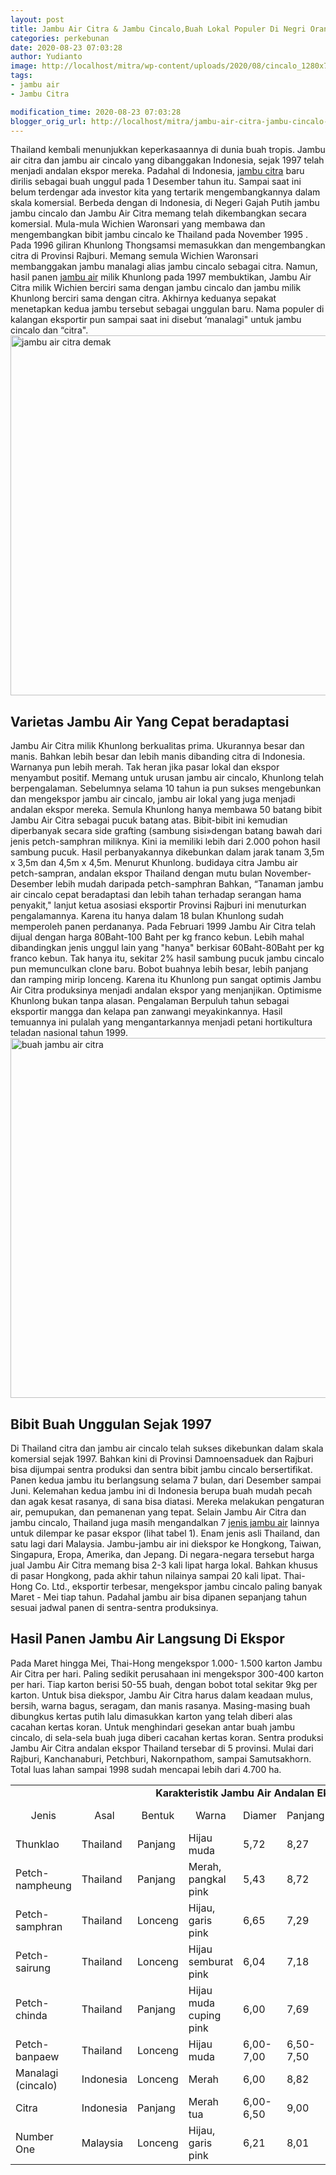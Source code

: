 ```yaml
---
layout: post
title: Jambu Air Citra & Jambu Cincalo,Buah Lokal Populer Di Negri Orang
categories: perkebunan
date: 2020-08-23 07:03:28
author: Yudianto
image: http://localhost/mitra/wp-content/uploads/2020/08/cincalo_1280x719.jpg
tags:
- jambu air
- Jambu Citra

modification_time: 2020-08-23 07:03:28
blogger_orig_url: http://localhost/mitra/jambu-air-citra-jambu-cincalo-buah.html
---
```


Thailand kembali menunjukkan keperkasaannya di dunia buah tropis. Jambu air citra dan <span class="keyword _ngcontent-tud-100" aria-hidden="false">jambu air cincalo</span> yang dibanggakan Indonesia, sejak 1997 telah menjadi andalan ekspor mereka. Padahal di Indonesia, <a href="http://127.0.0.1/mitra/topik/jambu-citra">jambu citra</a> baru dirilis sebagai buah unggul pada 1 Desember tahun itu. Sampai saat ini belum terdengar ada investor kita yang tertarik mengembangkannya dalam skala komersial.
Berbeda dengan di Indonesia, di Negeri Gajah Putih jambu <span class="keyword _ngcontent-tud-100" aria-hidden="false">jambu cincalo</span> dan Jambu Air Citra memang telah dikembangkan secara komersial. Mula-mula Wichien Waronsari yang membawa dan mengembangkan bibit <span class="keyword _ngcontent-tud-100" aria-hidden="false">jambu cincalo</span> ke Thailand pada November 1995 . Pada 1996 giliran Khunlong Thongsamsi memasukkan dan mengembangkan citra di Provinsi Rajburi.
Memang semula Wichien Waronsari membanggakan jambu manalagi alias <span class="keyword _ngcontent-tud-100" aria-hidden="false">jambu cincalo</span> sebagai citra. Namun, hasil panen <a href="http://127.0.0.1/mitra/topik/jambu-air">jambu air</a> milik Khunlong pada 1997 membuktikan, Jambu Air Citra milik Wichien berciri sama dengan <span class="keyword _ngcontent-tud-100" aria-hidden="false">jambu cincalo</span> dan jambu milik Khunlong berciri sama dengan citra.
Akhirnya keduanya sepakat menetapkan kedua jambu tersebut sebagai unggulan baru. Nama populer di kalangan eksportir pun sampai saat ini disebut ‘manalagi" untuk <span class="keyword _ngcontent-tud-100" aria-hidden="false">jambu cincalo</span> dan “citra".
<a href="http://127.0.0.1/mitra/wp-content/uploads/2020/08/jenis-jambu-air-cincalo-merah.jpg"><img class="aligncenter wp-image-16364 size-large" src="http://127.0.0.1/mitra/wp-content/uploads/2020/08/jenis-jambu-air-cincalo-merah-1024x576.jpg" alt="jambu air citra demak" width="1024" height="576" /></a>
<h2>Varietas Jambu Air Yang Cepat beradaptasi</h2>
Jambu Air Citra milik Khunlong berkualitas prima. Ukurannya besar dan manis. Bahkan lebih besar dan lebih manis dibanding citra di Indonesia. Warnanya pun lebih merah. Tak heran jika pasar lokal dan ekspor menyambut positif. Memang untuk urusan <span class="keyword _ngcontent-tud-100" aria-hidden="false">jambu air cincalo</span>, Khunlong telah berpengalaman. Sebelumnya selama 10 tahun ia pun sukses mengebunkan dan mengekspor <span class="keyword _ngcontent-tud-100" aria-hidden="false">jambu air cincalo</span>, jambu air lokal yang juga menjadi andalan ekspor mereka.
Semula Khunlong hanya membawa 50 batang bibit Jambu Air Citra sebagai pucuk batang atas. Bibit-bibit ini kemudian diperbanyak secara side grafting (sambung sisi»dengan batang bawah dari jenis petch-samphran miliknya. Kini ia memiliki lebih dari 2.000 pohon hasil sambung pucuk.
Hasil perbanyakannya dikebunkan dalam jarak tanam 3,5m x 3,5m dan 4,5m x 4,5m. Menurut Khunlong. budidaya citra Jambu air petch-sampran, andalan ekspor Thailand dengan mutu bulan November-Desember lebih mudah daripada petch-samphran Bahkan, “Tanaman <span class="keyword _ngcontent-tud-100" aria-hidden="false">jambu air cincalo</span> cepat beradaptasi dan lebih tahan terhadap serangan hama penyakit," lanjut ketua asosiasi eksportir Provinsi Rajburi ini menuturkan pengalamannya.
Karena itu hanya dalam 18 bulan Khunlong sudah memperoleh panen perdananya. Pada Februari 1999 Jambu Air Citra telah dijual dengan harga 80Baht-100 Baht per kg franco kebun. Lebih mahal dibandingkan jenis unggul lain yang "hanya" berkisar 60Baht-80Baht per kg franco kebun.
Tak hanya itu, sekitar 2% hasil sambung pucuk <span class="keyword _ngcontent-tud-100" aria-hidden="false">jambu cincalo</span> pun memunculkan clone baru. Bobot buahnya lebih besar, lebih panjang dan ramping mirip lonceng. Karena itu Khunlong pun sangat optimis Jambu Air Citra produksinya menjadi andalan ekspor yang menjanjikan. Optimisme Khunlong bukan tanpa alasan.
Pengalaman Berpuluh tahun sebagai eksportir mangga dan kelapa pan zanwangi meyakinkannya. Hasil temuannya ini pulalah yang mengantarkannya menjadi petani hortikultura teladan nasional tahun 1999.
<a href="http://127.0.0.1/mitra/wp-content/uploads/2020/08/jenis-jambu-air-unggulan.jpg"><img class="aligncenter wp-image-16365 size-large" src="http://127.0.0.1/mitra/wp-content/uploads/2020/08/jenis-jambu-air-unggulan-1024x576.jpg" alt="buah jambu air citra" width="1024" height="576" /></a>
<h2>Bibit Buah Unggulan Sejak 1997</h2>
Di Thailand citra dan <span class="keyword _ngcontent-tud-100" aria-hidden="false">jambu air cincalo</span> telah sukses dikebunkan dalam skala komersial sejak 1997. Bahkan kini di Provinsi Damnoensaduek dan Rajburi bisa dijumpai sentra produksi dan sentra bibit <span class="keyword _ngcontent-tud-100" aria-hidden="false">jambu cincalo</span> bersertifikat. Panen kedua jambu itu berlangsung selama 7 bulan, dari Desember sampai Juni. Kelemahan kedua jambu ini di Indonesia berupa buah mudah pecah dan agak kesat rasanya, di sana bisa diatasi. Mereka melakukan pengaturan air, pemupukan, dan pemanenan yang tepat.
Selain Jambu Air Citra dan <span class="keyword _ngcontent-tud-100" aria-hidden="false">jambu cincalo</span>, Thailand juga masih mengandalkan 7 <a href="http://127.0.0.1/mitra/jenis-jenis-jambu-air-unggulan.html">jenis jambu air</a> lainnya untuk dilempar ke pasar ekspor (lihat tabel 1). Enam jenis asli Thailand, dan satu lagi dari Malaysia. Jambu-jambu air ini diekspor ke Hongkong, Taiwan, Singapura, Eropa, Amerika, dan Jepang.
Di negara-negara tersebut harga jual Jambu Air Citra memang bisa 2-3 kali lipat harga lokal. Bahkan khusus di pasar Hongkong, pada akhir tahun nilainya sampai 20 kali lipat. Thai-Hong Co. Ltd., eksportir terbesar, mengekspor <span class="keyword _ngcontent-tud-100" aria-hidden="false">jambu cincalo</span> paling banyak Maret - Mei tiap tahun. Padahal jambu air bisa dipanen sepanjang tahun sesuai jadwal panen di sentra-sentra produksinya.
<h2>Hasil Panen Jambu Air Langsung Di Ekspor</h2>
Pada Maret hingga Mei, Thai-Hong mengekspor 1.000- 1.500 karton Jambu Air Citra per hari. Paling sedikit perusahaan ini mengekspor 300-400 karton per hari. Tiap karton berisi 50-55 buah, dengan bobot total sekitar 9kg per karton.
Untuk bisa diekspor, Jambu Air Citra harus dalam keadaan mulus, bersih, warna bagus, seragam, dan manis rasanya. Masing-masing buah dibungkus kertas putih lalu dimasukkan karton yang telah diberi alas cacahan kertas koran. Untuk menghindari gesekan antar buah <span class="keyword _ngcontent-tud-100" aria-hidden="false">jambu cincalo</span>, di sela-sela buah juga diberi cacahan kertas koran.
Sentra produksi Jambu Air Citra andalan ekspor Thailand tersebar di 5 provinsi. Mulai dari Rajburi, Kanchanaburi, Petchburi, Nakornpathom, sampai Samutsakhorn. Total luas lahan sampai 1998 sudah mencapai lebih dari 4.700 ha.
&nbsp;
<table style="height: 611px;" width="1136">
<tbody>
<tr>
<td style="text-align: center;" colspan="10" width="996"><strong>Karakteristik Jambu Air Andalan Ekspor Thailand</strong></td>
</tr>
<tr>
<td style="text-align: center;">Jenis</td>
<td style="text-align: center;">Asal</td>
<td style="text-align: center;">Bentuk</td>
<td style="text-align: center;">Warna</td>
<td style="text-align: center;">Diamer</td>
<td style="text-align: center;">Panjang</td>
<td style="text-align: center;">Bobot</td>
<td style="text-align: center;">Kepadatan</td>
<td>Kadar Kemanisan</td>
<td style="text-align: center;">Jumlah Biji</td>
</tr>
<tr>
<td>Thunklao</td>
<td>Thailand</td>
<td>Panjang</td>
<td>Hijau muda</td>
<td>5,72</td>
<td>8,27</td>
<td>98,32</td>
<td>6,5</td>
<td>7,6</td>
<td>Tidak ada-1</td>
</tr>
<tr>
<td>Petch- nampheung</td>
<td>Thailand</td>
<td>Panjang</td>
<td>Merah, pangkal pink</td>
<td>5,43</td>
<td>8,72</td>
<td>110,20</td>
<td>6,7</td>
<td>10,0</td>
<td>Tidak ada</td>
</tr>
<tr>
<td>Petch-samphran</td>
<td>Thailand</td>
<td>Lonceng</td>
<td>Hijau, garis pink</td>
<td>6,65</td>
<td>7,29</td>
<td>121,00</td>
<td>6,2</td>
<td>10,4</td>
<td>Tidak ada-3</td>
</tr>
<tr>
<td>Petch-sairung</td>
<td>Thailand</td>
<td>Lonceng</td>
<td>Hijau semburat pink</td>
<td>6,04</td>
<td>7,18</td>
<td>120,10</td>
<td>6,0</td>
<td>11,0</td>
<td>3-Jan</td>
</tr>
<tr>
<td>Petch-chinda</td>
<td>Thailand</td>
<td>Panjang</td>
<td>Hijau muda cuping pink</td>
<td>6,00</td>
<td>7,69</td>
<td>102,30</td>
<td>8,3</td>
<td>8,2</td>
<td>Tidak ada-5</td>
</tr>
<tr>
<td>Petch-banpaew</td>
<td>Thailand</td>
<td>Lonceng</td>
<td>Hijau muda</td>
<td>6,00-7,00</td>
<td>6,50-7,50</td>
<td>120-130</td>
<td>8,4</td>
<td>9,0-10,0</td>
<td>Tidak ada</td>
</tr>
<tr>
<td>Manalagi (cincalo)</td>
<td>Indonesia</td>
<td>Lonceng</td>
<td>Merah</td>
<td>6,00</td>
<td>8,82</td>
<td>110-120</td>
<td>8,4</td>
<td>9,0-10,0</td>
<td>Tidak ada</td>
</tr>
<tr>
<td>Citra</td>
<td>Indonesia</td>
<td>Panjang</td>
<td>Merah tua</td>
<td>6,00-6,50</td>
<td>9,00</td>
<td>120-130</td>
<td>10,2</td>
<td>12,0-13,0</td>
<td>Tidak ada</td>
</tr>
<tr>
<td>Number One</td>
<td>Malaysia</td>
<td>Lonceng</td>
<td>Hijau, garis pink</td>
<td>6,21</td>
<td>8,01</td>
<td>112,12</td>
<td>6,5</td>
<td>10,8</td>
<td>Tidak ada</td>
</tr>
</tbody>
</table>
